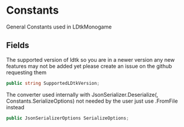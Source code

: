 # Constants

General Constants used in LDtkMonogame

## Fields

The supported version of ldtk so you are in a newer version any new features may not be added yet please create an issue on the github requesting them

```csharp
public string SupportedLDtkVersion;
```

The converter used internally with JsonSerializer.Deserialize(, Constants.SerializeOptions) not needed by the user just use .FromFile instead

```csharp
public JsonSerializerOptions SerializeOptions;
```


